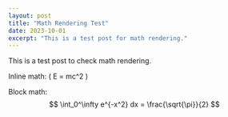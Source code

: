 ```yaml
---
layout: post
title: "Math Rendering Test"
date: 2023-10-01
excerpt: "This is a test post for math rendering."
---
```


This is a test post to check math rendering.

Inline math: \( E = mc^2 \)

Block math:
$$
\int_0^\infty e^{-x^2} dx = \frac{\sqrt{\pi}}{2}
$$